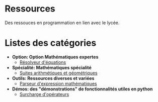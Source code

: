 # Ressources
Des ressouces en programmation en lien avec le lycée.

# Listes des catégories
- **Option: Option Mathématiques expertes**
  - [Résolveur d'équations](/option/equation.py)
- **Spécialité: Mathématiques spécialité**
  - [Suites arithmétiques et géométriques](/specialite/suites.py)
- **Outils: Ressources diverses et variées**
  - [Parseur d'expression mathématiques](/outils/parseur.py)
- **Démos: des "démonstrations" de fonctionnalités utiles en python**
  - [Surcharge d'opérateurs](/demos/operators.py)